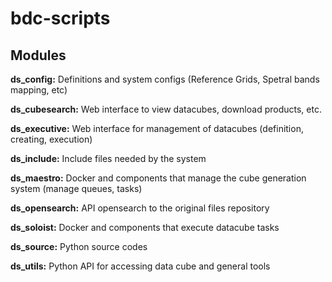 # bdc-scripts

## Modules


**ds_config:** Definitions and system configs (Reference Grids, Spetral bands mapping, etc)

**ds_cubesearch:** Web interface to view datacubes, download products, etc.

**ds_executive:** Web interface for management of datacubes (definition, creating, execution)

**ds_include:** Include files needed by the system

**ds_maestro:** Docker and components that manage the cube generation system (manage queues, tasks)

**ds_opensearch:** API opensearch to the original files repository

**ds_soloist:** Docker and components that execute datacube tasks

**ds_source:** Python source codes 

**ds_utils:** Python API for accessing data cube and general tools

